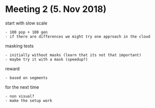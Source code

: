 # Meeting 2 (5. Nov 2018)

start with slow scale

    - 100 pop + 100 gen
    - if there are differences we might try one approach in the cloud

masking tests

    - initially without masks (learn that its not that important)
    - maybe try it with a mask (speedup?)

reward

    - based on segments

for the next time

    - non visual?
    - make the setup work
